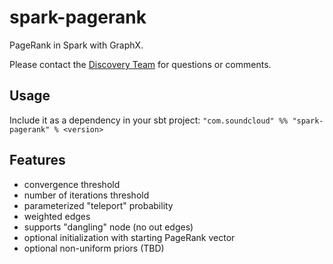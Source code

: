 # spark-pagerank

PageRank in Spark with GraphX.

Please contact the [Discovery Team](mailto:discovery@soundcloud.com) for
questions or comments.

## Usage

Include it as a dependency in your sbt project:
`"com.soundcloud" %% "spark-pagerank" % <version>`

## Features

- convergence threshold
- number of iterations threshold
- parameterized "teleport" probability
- weighted edges
- supports "dangling" node (no out edges)
- optional initialization with starting PageRank vector
- optional non-uniform priors (TBD)
